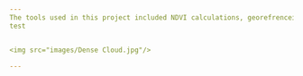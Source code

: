 ```yaml
---
The tools used in this project included NDVI calculations, georefrenceing, and 3d model making 
test 


<img src="images/Dense Cloud.jpg"/>

---
```

